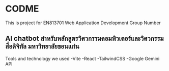 # CODME
This is project for EN813701 Web Application Development 
Group Number <WAD25-05>

## AI chatbot สำหรับหลักสูตรวิศวกรรมคอมพิวเตอร์และวิศวกรรมสื่อดิจิทัล มหาวิทยาลัยขอนแก่น
Tools and technology we used
-Vite
-React
-TailwindCSS
-Google Gemini API
